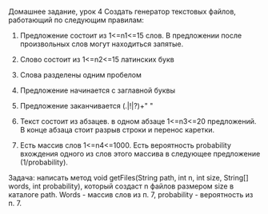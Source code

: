 Домашнее задание, урок 4
Создать генератор текстовых файлов, работающий по следующим правилам:

1. Предложение состоит из 1<=n1<=15 слов. В предложении после произвольных слов могут находиться запятые.

2. Слово состоит из 1<=n2<=15 латинских букв

3. Слова разделены одним пробелом

4. Предложение начинается с заглавной буквы

5. Предложение заканчивается (.|!|?)+" "

6. Текст состоит из абзацев. в одном абзаце 1<=n3<=20 предложений. В конце абзаца стоит разрыв строки и перенос каретки.

7. Есть массив слов 1<=n4<=1000. Есть вероятность probability вхождения одного из слов этого массива в следующее предложение (1/probability).

Задача: написать метод void getFiles(String path, int n, int size, String[] words, int probability), который создаст n файлов размером size в каталоге path. Words - массив слов из п. 7, probability - вероятность из п. 7.